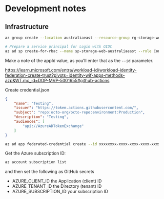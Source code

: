 # Development notes

## Infrastructure

```bash
az group create --location australiaeast --resource-group rg-storage-web-australiaeast
```

```bash
# Prepare a service principal for Login with OIDC
az ad sp create-for-rbac --name sp-storage-web-australiaeast --role Contributor --scopes /subscriptions/<yoursubscription>/resourceGroups/rg-storage-web-australiaeast
```

Make a note of the appId value, as you'll enter that as the `--id` parameter.

<https://learn.microsoft.com/entra/workload-id/workload-identity-federation-create-trust?pivots=identity-wif-apps-methods-azp&WT.mc_id=DOP-MVP-5001655#github-actions>

Create credential.json

```json
{
    "name": "Testing",
    "issuer": "https://token.actions.githubusercontent.com/",
    "subject": "repo:octo-org/octo-repo:environment:Production",
    "description": "Testing",
    "audiences": [
        "api://AzureADTokenExchange"
    ]
}
```

```bash
az ad app federated-credential create --id xxxxxxxx-xxxx-xxxx-xxxx-xxxxxxxxxxxx --parameters credential.json
```

Get the Azure subscription ID:

```bash
az account subscription list
```

and then set the following as GitHub secrets

- AZURE_CLIENT_ID the Application (client) ID
- AZURE_TENANT_ID the Directory (tenant) ID
- AZURE_SUBSCRIPTION_ID your subscription ID
